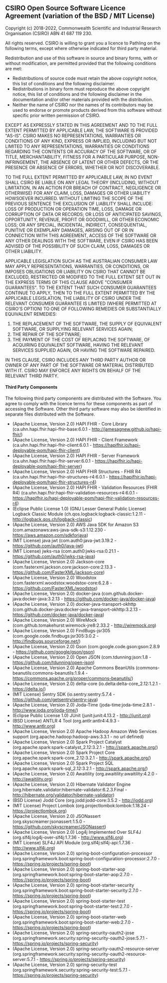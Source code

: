 ## CSIRO Open Source Software Licence Agreement (variation of the BSD / MIT License)

Copyright (c) 2018-2022, Commonwealth Scientific and Industrial Research
Organisation (CSIRO) ABN 41 687 119 230.

All rights reserved. CSIRO is willing to grant you a licence to Pathling on the
following terms, except where otherwise indicated for third party material.

Redistribution and use of this software in source and binary forms, with or
without modification, are permitted provided that the following conditions are
met:

* Redistributions of source code must retain the above copyright notice, this
  list of conditions and the following disclaimer.
* Redistributions in binary form must reproduce the above copyright notice, this
  list of conditions and the following disclaimer in the documentation and/or
  other materials provided with the distribution.
* Neither the name of CSIRO nor the names of its contributors may be used to
  endorse or promote products derived from this software without specific prior
  written permission of CSIRO.

EXCEPT AS EXPRESSLY STATED IN THIS AGREEMENT AND TO THE FULL EXTENT PERMITTED BY
APPLICABLE LAW, THE SOFTWARE IS PROVIDED "AS-IS". CSIRO MAKES NO
REPRESENTATIONS, WARRANTIES OR CONDITIONS OF ANY KIND, EXPRESS OR IMPLIED,
INCLUDING BUT NOT LIMITED TO ANY REPRESENTATIONS, WARRANTIES OR CONDITIONS
REGARDING THE CONTENTS OR ACCURACY OF THE SOFTWARE, OR OF TITLE,
MERCHANTABILITY, FITNESS FOR A PARTICULAR PURPOSE, NON-INFRINGEMENT, THE ABSENCE
OF LATENT OR OTHER DEFECTS, OR THE PRESENCE OR ABSENCE OF ERRORS, WHETHER OR NOT
DISCOVERABLE.

TO THE FULL EXTENT PERMITTED BY APPLICABLE LAW, IN NO EVENT SHALL CSIRO BE
LIABLE ON ANY LEGAL THEORY (INCLUDING, WITHOUT LIMITATION, IN AN ACTION FOR
BREACH OF CONTRACT, NEGLIGENCE OR OTHERWISE) FOR ANY CLAIM, LOSS, DAMAGES OR
OTHER LIABILITY HOWSOEVER INCURRED.  WITHOUT LIMITING THE SCOPE OF THE PREVIOUS
SENTENCE THE EXCLUSION OF LIABILITY SHALL INCLUDE: LOSS OF PRODUCTION OR
OPERATION TIME, LOSS, DAMAGE OR CORRUPTION OF DATA OR RECORDS; OR LOSS OF
ANTICIPATED SAVINGS, OPPORTUNITY, REVENUE, PROFIT OR GOODWILL, OR OTHER ECONOMIC
LOSS; OR ANY SPECIAL, INCIDENTAL, INDIRECT, CONSEQUENTIAL, PUNITIVE OR EXEMPLARY
DAMAGES, ARISING OUT OF OR IN CONNECTION WITH THIS AGREEMENT, ACCESS OF THE
SOFTWARE OR ANY OTHER DEALINGS WITH THE SOFTWARE, EVEN IF CSIRO HAS BEEN ADVISED
OF THE POSSIBILITY OF SUCH CLAIM, LOSS, DAMAGES OR OTHER LIABILITY.

APPLICABLE LEGISLATION SUCH AS THE AUSTRALIAN CONSUMER LAW MAY APPLY
REPRESENTATIONS, WARRANTIES, OR CONDITIONS, OR IMPOSES OBLIGATIONS OR LIABILITY
ON CSIRO THAT CANNOT BE EXCLUDED, RESTRICTED OR MODIFIED TO THE FULL EXTENT SET
OUT IN THE EXPRESS TERMS OF THIS CLAUSE ABOVE "CONSUMER GUARANTEES".  TO THE
EXTENT THAT SUCH CONSUMER GUARANTEES CONTINUE TO APPLY, THEN TO THE FULL EXTENT
PERMITTED BY THE APPLICABLE LEGISLATION, THE LIABILITY OF CSIRO UNDER THE
RELEVANT CONSUMER GUARANTEE IS LIMITED (WHERE PERMITTED AT CSIRO'S OPTION) TO
ONE OF FOLLOWING REMEDIES OR SUBSTANTIALLY EQUIVALENT REMEDIES:

1. THE REPLACEMENT OF THE SOFTWARE, THE SUPPLY OF EQUIVALENT SOFTWARE, OR
   SUPPLYING RELEVANT SERVICES AGAIN;
2. THE REPAIR OF THE SOFTWARE;
3. THE PAYMENT OF THE COST OF REPLACING THE SOFTWARE, OF ACQUIRING EQUIVALENT
   SOFTWARE, HAVING THE RELEVANT SERVICES SUPPLIED AGAIN, OR HAVING THE SOFTWARE
   REPAIRED.

IN THIS CLAUSE, CSIRO INCLUDES ANY THIRD PARTY AUTHOR OR OWNER OF ANY PART OF
THE SOFTWARE OR MATERIAL DISTRIBUTED WITH IT.  CSIRO MAY ENFORCE ANY RIGHTS ON
BEHALF OF THE RELEVANT THIRD PARTY.


#### Third Party Components

The following third party components are distributed with the Software. You
agree to comply with the licence terms for these components as part of
accessing the Software. Other third party software may also be identified in
separate files distributed with the Software.

* (Apache License, Version 2.0) HAPI FHIR - Core Library (ca.uhn.hapi.fhir:hapi-fhir-base:6.0.1 - http://jamesagnew.github.io/hapi-fhir/)
* (Apache License, Version 2.0) HAPI FHIR - Client Framework (ca.uhn.hapi.fhir:hapi-fhir-client:6.0.1 - https://hapifhir.io/hapi-deployable-pom/hapi-fhir-client)
* (Apache License, Version 2.0) HAPI FHIR - Server Framework (ca.uhn.hapi.fhir:hapi-fhir-server:6.0.1 - https://hapifhir.io/hapi-deployable-pom/hapi-fhir-server)
* (Apache License, Version 2.0) HAPI FHIR Structures - FHIR R4 (ca.uhn.hapi.fhir:hapi-fhir-structures-r4:6.0.1 - https://hapifhir.io/hapi-deployable-pom/hapi-fhir-structures-r4)
* (Apache License, Version 2.0) HAPI FHIR - Validation Resources (FHIR R4) (ca.uhn.hapi.fhir:hapi-fhir-validation-resources-r4:6.0.1 - https://hapifhir.io/hapi-deployable-pom/hapi-fhir-validation-resources-r4)
* (Eclipse Public License 1.0) (GNU Lesser General Public License) Logback Classic Module (ch.qos.logback:logback-classic:1.2.11 - http://logback.qos.ch/logback-classic)
* (Apache License, Version 2.0) AWS Java SDK for Amazon S3 (com.amazonaws:aws-java-sdk-s3:1.12.230 - https://aws.amazon.com/sdkforjava)
* (MIT License) java jwt (com.auth0:java-jwt:3.19.2 - https://github.com/auth0/java-jwt)
* (MIT License) jwks-rsa (com.auth0:jwks-rsa:0.21.1 - https://github.com/auth0/jwks-rsa-java)
* (Apache License, Version 2.0) Jackson-core (com.fasterxml.jackson.core:jackson-core:2.13.3 - https://github.com/FasterXML/jackson-core)
* (Apache License, Version 2.0) Woodstox (com.fasterxml.woodstox:woodstox-core:6.2.8 - https://github.com/FasterXML/woodstox)
* (Apache License, Version 2.0) docker-java (com.github.docker-java:docker-java:3.2.13 - https://github.com/docker-java/docker-java)
* (Apache License, Version 2.0) docker-java-transport-okhttp (com.github.docker-java:docker-java-transport-okhttp:3.2.13 - https://github.com/docker-java/docker-java)
* (Apache License, Version 2.0) WireMock (com.github.tomakehurst:wiremock-jre8:2.33.2 - http://wiremock.org)
* (Apache License, Version 2.0) FindBugs-jsr305 (com.google.code.findbugs:jsr305:3.0.2 - http://findbugs.sourceforge.net/)
* (Apache License, Version 2.0) Gson (com.google.code.gson:gson:2.8.9 - https://github.com/google/gson/gson)
* (Apache License, Version 2.0) Open JSON (com.tdunning:json:1.8 - https://github.com/tdunning/open-json)
* (Apache License, Version 2.0) Apache Commons BeanUtils (commons-beanutils:commons-beanutils:1.9.4 - https://commons.apache.org/proper/commons-beanutils/)
* (Apache License, Version 2.0) delta-core (io.delta:delta-core_2.12:1.2.1 - https://delta.io/)
* (MIT License) Sentry SDK (io.sentry:sentry:5.7.4 - https://github.com/getsentry/sentry-java)
* (Apache License, Version 2.0) Joda-Time (joda-time:joda-time:2.8.1 - http://www.joda.org/joda-time/)
* (Eclipse Public License 1.0) JUnit (junit:junit:4.13.2 - http://junit.org)
* (BSD License) ANTLR 4 Tool (org.antlr:antlr4:4.9.3 - http://www.antlr.org)
* (Apache License, Version 2.0) Apache Hadoop Amazon Web Services support (org.apache.hadoop:hadoop-aws:3.3.1 - no url defined)
* (Apache License, Version 2.0) Spark Project Catalyst (org.apache.spark:spark-catalyst_2.12:3.2.1 - http://spark.apache.org/)
* (Apache License, Version 2.0) Spark Project Core (org.apache.spark:spark-core_2.12:3.2.1 - http://spark.apache.org/)
* (Apache License, Version 2.0) Spark Project SQL (org.apache.spark:spark-sql_2.12:3.2.1 - http://spark.apache.org/)
* (Apache License, Version 2.0) Awaitility (org.awaitility:awaitility:4.2.0 - http://awaitility.org)
* (Apache License, Version 2.0) Hibernate Validator Engine (org.hibernate.validator:hibernate-validator:6.2.3.Final - http://hibernate.org/validator/hibernate-validator)
* (BSD License) Jodd Core (org.jodd:jodd-core:3.5.2 - http://jodd.org)
* (MIT License) Project Lombok (org.projectlombok:lombok:1.18.24 - https://projectlombok.org)
* (Apache License, Version 2.0) JSONassert (org.skyscreamer:jsonassert:1.5.0 - https://github.com/skyscreamer/JSONassert)
* (Apache License, Version 2.0) Log4j Implemented Over SLF4J (org.slf4j:log4j-over-slf4j:1.7.36 - http://www.slf4j.org)
* (MIT License) SLF4J API Module (org.slf4j:slf4j-api:1.7.36 - http://www.slf4j.org)
* (Apache License, Version 2.0) spring-boot-configuration-processor (org.springframework.boot:spring-boot-configuration-processor:2.7.0 - https://spring.io/projects/spring-boot)
* (Apache License, Version 2.0) spring-boot-starter-aop (org.springframework.boot:spring-boot-starter-aop:2.7.0 - https://spring.io/projects/spring-boot)
* (Apache License, Version 2.0) spring-boot-starter-security (org.springframework.boot:spring-boot-starter-security:2.7.0 - https://spring.io/projects/spring-boot)
* (Apache License, Version 2.0) spring-boot-starter-test (org.springframework.boot:spring-boot-starter-test:2.7.0 - https://spring.io/projects/spring-boot)
* (Apache License, Version 2.0) spring-boot-starter-web (org.springframework.boot:spring-boot-starter-web:2.7.0 - https://spring.io/projects/spring-boot)
* (Apache License, Version 2.0) spring-security-oauth2-jose (org.springframework.security:spring-security-oauth2-jose:5.7.1 - https://spring.io/projects/spring-security)
* (Apache License, Version 2.0) spring-security-oauth2-resource-server (org.springframework.security:spring-security-oauth2-resource-server:5.7.1 - https://spring.io/projects/spring-security)
* (Apache License, Version 2.0) spring-security-test (org.springframework.security:spring-security-test:5.7.1 - https://spring.io/projects/spring-security)
